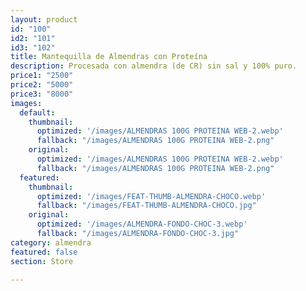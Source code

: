 ```yaml
---
layout: product
id: "100"
id2: "101"
id3: "102"
title: Mantequilla de Almendras con Proteína
description: Procesada con almendra (de CR) sin sal y 100% puro.
price1: "2500"
price2: "5000"
price3: "8000"
images:
  default:
    thumbnail:
      optimized: '/images/ALMENDRAS 100G PROTEINA WEB-2.webp'
      fallback: "/images/ALMENDRAS 100G PROTEINA WEB-2.png"
    original:
      optimized: '/images/ALMENDRAS 100G PROTEINA WEB-2.webp'
      fallback: "/images/ALMENDRAS 100G PROTEINA WEB-2.png"
  featured:
    thumbnail:
      optimized: '/images/FEAT-THUMB-ALMENDRA-CHOCO.webp'
      fallback: "/images/FEAT-THUMB-ALMENDRA-CHOCO.jpg"
    original:
      optimized: '/images/ALMENDRA-FONDO-CHOC-3.webp'
      fallback: "/images/ALMENDRA-FONDO-CHOC-3.jpg"
category: almendra
featured: false
section: Store

---
```

